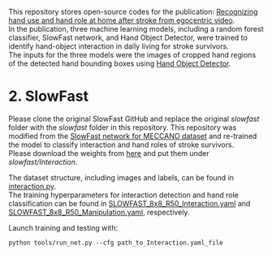 This repository stores open-source codes for the publication: [Recognizing hand use and hand role at home after stroke from egocentric video](https://journals.plos.org/digitalhealth/article?id=10.1371/journal.pdig.0000361).  
In the publication, three machine learning models, including a random forest classifier, SlowFast network, and Hand Object Detector, were trained to identify hand-object interaction in daily living for stroke survivors.  
The inputs for the three models were the images of cropped hand regions of the detected hand bounding boxes using [Hand Object Detector](https://github.com/ddshan/hand_object_detector). 

# 2. SlowFast
Please clone the original SlowFast GitHub and replace the original _slowfast_ folder with the _slowfast_ folder in this repository.
This repository was modified from the [SlowFast network for MECCANO dataset](https://github.com/fpv-iplab/MECCANO) and re-trained the model to classify interaction and hand roles of stroke survivors.  
Please download the weights from [here](https://drive.google.com/drive/folders/1cc71O4XT0etAUXAAbIXLQANWnE7LHPnn?usp=sharing) and put them under _slowfast/Interaction_.  
 
The dataset structure, including images and labels, can be found in [interaction.py](https://github.com/mft2023/SlowFast/blob/main/slowfast/datasets/interaction.py).  
The training hyperparameters for interaction detection and hand role classification can be found in [SLOWFAST_8x8_R50_Interaction.yaml](https://github.com/mft2023/SlowFast/blob/main/slowfast/Interaction/SLOWFAST_8x8_R50_Interaction.yaml) and [SLOWFAST_8x8_R50_Manipulation.yaml](https://github.com/mft2023/SlowFast/blob/main/slowfast/Interaction/SLOWFAST_8x8_R50_Manipulation.yaml), respectively.

Launch training and testing with:
```
python tools/run_net.py --cfg path_to_Interaction.yaml_file
```

